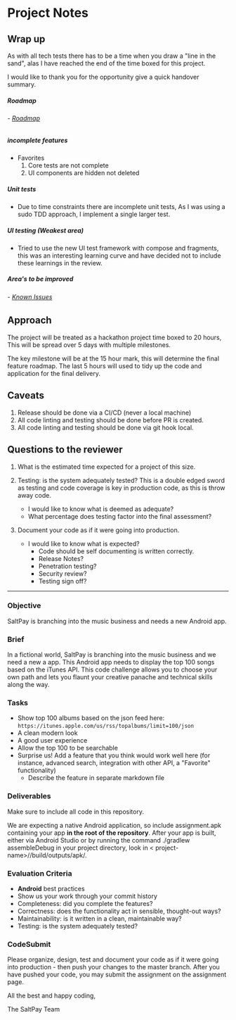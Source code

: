 # Project Notes

## Wrap up
As with all tech tests there has to be a time when you draw a "line in the sand", alas I have reached the end of the time boxed for this project.

I would like to thank you for the opportunity give a quick handover summary.

##### Roadmap
###### - [Roadmap](docs/Roadmap.md)

##### incomplete features
- Favorites
  1. Core tests are not complete
  2. UI components are hidden not deleted

##### Unit tests
- Due to time constraints there are incomplete unit tests, As I was using a sudo  TDD approach, I implement a single larger test.

##### UI testing (Weakest area)
- Tried to use the new UI test framework with compose and fragments, this was an interesting learning curve and have decided not to include these learnings in the review.   

#####  Area's to be improved
###### - [Known Issues](docs/KnownIssues.md)


## Approach
The project will be treated as a hackathon project time boxed to 20 hours, This will be spread over 5 days with multiple milestones.

The key milestone will be at the 15 hour mark, this will determine the final feature roadmap. The last 5 hours will used to tidy up the code and application for the final delivery.

## Caveats

1. Release should be done via a CI/CD (never a local machine)
2. All code linting and testing should be done before PR is created.
3. All code linting and testing should be done via git hook local.

## Questions to the reviewer

1. What is the estimated time expected for a project of this size.
2. Testing: is the system adequately tested?
   This is a double edged sword as testing and code coverage is key in production code, as this is throw away code.
    - I would like to know what is deemed as adequate?
    - What percentage does testing factor into the final assessment?

1. Document your code as if it were going into production.
    - I would like to know what is expected?
        - Code should be self documenting is written correctly.
        - Release Notes?
        - Penetration testing?
        - Security review?
        - Testing sign off?
---

### Objective

SaltPay is branching into the music business and needs a new Android app.

### Brief

In a fictional world, SaltPay is branching into the music business and we need a new a app. This Android app needs to display the top 100
songs based on the iTunes API. This code challenge allows you to choose your own path and lets you flaunt your creative panache and
technical skills along the way.

### Tasks

- Show top 100 albums based on the json feed here: `https://itunes.apple.com/us/rss/topalbums/limit=100/json`
- A clean modern look
- A good user experience
- Allow the top 100 to be searchable
- Surprise us! Add a feature that you think would work well here (for instance, advanced search, integration with other API, a "Favorite"
  functionality)
    - Describe the feature in separate markdown file

### Deliverables

Make sure to include all code in this repository.

We are expecting a native Android application, so include assignment.apk containing your app **in the root of the repository**.
After your app is built, either via Android Studio or by running the command ./gradlew assembleDebug in your project directory, look in <
project-name>/<module-name>/build/outputs/apk/.

### Evaluation Criteria

- **Android** best practices
- Show us your work through your commit history
- Completeness: did you complete the features?
- Correctness: does the functionality act in sensible, thought-out ways?
- Maintainability: is it written in a clean, maintainable way?
- Testing: is the system adequately tested?

### CodeSubmit

Please organize, design, test and document your code as if it were going into production - then push your changes to the master branch.
After you have pushed your code, you may submit the assignment on the assignment page.

All the best and happy coding,

The SaltPay Team